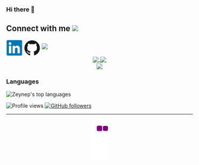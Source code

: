 ### Hi there 👋

<!--
**zeynep-dmrl/zeynep-dmrl** is a ✨ _special_ ✨ repository because its `README.md` (this file) appears on your GitHub profile.

Here are some ideas to get you started:

- 🔭 I’m currently working on ...
- 🌱 I’m currently learning ...
- 👯 I’m looking to collaborate on ...
- 🤔 I’m looking for help with ...
- 💬 Ask me about ...
- 📫 How to reach me: ...
- 😄 Pronouns: ...
- ⚡ Fun fact: ...
-->
<!--Connect-->
<h2> Connect with me <img src='https://raw.githubusercontent.com/ShahriarShafin/ShahriarShafin/main/Assets/handshake.gif' width="100px"> </h2>
<a href = 'https://www.linkedin.com/in/zeynep-demirel/'> <img width = '44px' align= 'center' src="https://raw.githubusercontent.com/devicons/devicon/master/icons/linkedin/linkedin-original.svg"/></a> 
<a href = 'https://www.github.com/zeynep-dmrl'> <img width = '44px' align= 'center' src="https://raw.githubusercontent.com/devicons/devicon/master/icons/github/github-original.svg"/></a>
<a href="mailto: zeynepdemirel081@gmail.com"><img  src="https://img.shields.io/badge/Gmail-D14836?style=for-the-badge&logo=gmail&logoColor=white"></a>

<!--Statistics-->
<div align="center">
  <div align="center">
<a href="https://github.com/zeynep-dmrl/github-profile-views-counter">
    <img align="center" src="https://komarev.com/ghpvc/?username=zeynep-dmrl&color=f75c7e">
</a>
<a href="https://github.com/zeynep-dmrl?tab=followers">
    <img align="center"  src="https://img.shields.io/github/followers/zeynep-dmrl?style=flat-square&color=f75c7e">
</a>
  </div>
<div>
<img align="center" src="https://github-readme-stats.vercel.app/api?username=mervekrblt&show_icons=true&theme=radical" />
</div>
 </div>

<!--Languages-->
### Languages

![Zeynep's top languages](https://github-readme-stats.vercel.app/api/top-langs?username=zeynep-dmrl&show_icons=true&theme=radical&locale=en&layout=compact)

![Profile views](https://gpvc.arturio.dev/zeynep-dmrl)
[![GitHub followers](https://img.shields.io/github/followers/zeynep-dmrl.svg?style=social&label=Follow&maxAge=2592000)](https://github.com/zeynep-dmrl?tab=followers)

 <hr />
<div  align="center"> <img src="https://github.com/zeynep-dmrl/zeynep-dmrl/blob/output/github-contribution-grid-snake.gif" /></div>
